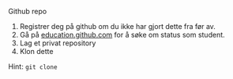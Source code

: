 Github repo


1. Registrer deg på github om du ikke har gjort dette fra før av.
2. Gå på [education.github.com](https://education.github.com) for å søke om status som student.
3. Lag et privat repository
4. Klon dette

Hint: `git clone`





